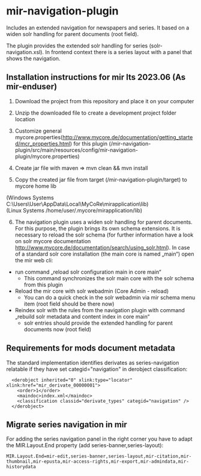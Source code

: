 # mir-navigation-plugin

Includes an extended navigation for newspapers and series. It based on a widen solr handling for 
parent documents (root field).

The plugin provides the extended solr handling for series (solr-navigation.xsl). In frontend
context there is a series layout with a panel that shows the navigation. 

## Installation instructions for mir lts 2023.06 (As mir-enduser)

1. Download the project from this repository and place it on your computer

2. Unzip the downloaded file to create a development project folder location 

3. Customize general mycore.properties(http://www.mycore.de/documentation/getting_started/mcr_properties.html) for this plugin (/mir-navigation-plugin/src/main/resources/config/mir-navigation-plugin/mycore.properties)

4. Create jar file with maven => mvn clean && mvn install

5. Copy the created jar file from target (/mir-navigation-plugin/target) to mycore home lib 

(Windows Systems C:\Users\User\AppData\Local\MyCoRe\mirapplication\lib) <br />
(Linux Systems /home/user/.mycore/mirapplication/lib)

6. The navigation plugin uses a widen solr handling for parent documents. For this purpose, the plugin brings its own schema extensions. It is necessary to reload the solr schema (for further information have a look on solr mycore documentation http://www.mycore.de/documentation/search/using_solr.html).
In case of a standard solr core installation (the main core is named „main“) open the mir web cli:

-	run command „reload solr configuration main in core main“
	* This command synchronizes the solr main core with the solr schema from this plugin
-	Reload the mir core with solr webadmin (Core Admin - reload)
	* You can do a quick check in the solr webadmin via mir schema menu item (root field should be there now)
-	Reindex solr with the rules from the navigation plugin with command „rebuild solr metadata and content index in core main“
	* solr entries should provide the extended handling for parent documents now (root field)

## Requirements for mods document metadata
The standard implementation identifies derivates as series-navigation relatable if they have set categid="navigation" in derobject classification:

      <derobject inherited="0" xlink:type="locator" xlink:href="mir_derivate_00000001">
        <order>1</order>
        <maindoc>index.xml</maindoc>
        <classification classid="derivate_types" categid="navigation" />
      </derobject>


## Migrate series navigation in mir
For adding the series navigation panel in the right corner you have to adapt the MIR.Layout.End property (add series-banner,series-layout):

`MIR.Layout.End=mir-edit,series-banner,series-layout,mir-citation,mir-thumbnail,mir-epusta,mir-access-rights,mir-export,mir-admindata,mir-historydata`